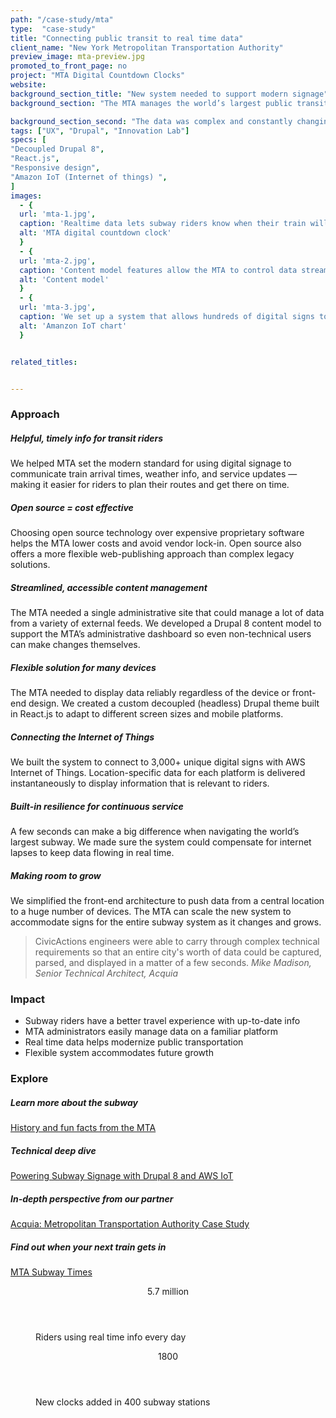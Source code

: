 ```yaml
---
path: "/case-study/mta"
type:  "case-study"
title: "Connecting public transit to real time data"
client_name: "New York Metropolitan Transportation Authority"
preview_image: mta-preview.jpg
promoted_to_front_page: no
project: "MTA Digital Countdown Clocks"
website: 
background_section_title: "New system needed to support modern signage"
background_section: "The MTA manages the world’s largest public transit system, helping over 11 million passengers get around New York City every day. Subway riders rely on the MTA’s website for travel information to help them know when their train will arrive. The agency needed a way display information from their website on digital signs in subway stations and platforms. " 

background_section_second: "The data was complex and constantly changing, representing a massive network of trains, tracks, and stations — which needed to display reliably and in real time to keep riders informed. Acquia and CivicActions worked with MTA to extend the agency’s existing Drupal CMS to a network of devices using Amazon’s Internet of Things (IoT)."
tags: ["UX", "Drupal", "Innovation Lab"]
specs: [
"Decoupled Drupal 8",
"React.js",
"Responsive design", 
"Amazon IoT (Internet of things) ", 
]
images:
  - {
  url: 'mta-1.jpg', 
  caption: 'Realtime data lets subway riders know when their train will arrive.', 
  alt: 'MTA digital countdown clock'
  }
  - {
  url: 'mta-2.jpg', 
  caption: 'Content model features allow the MTA to control data streams across the subway system', 
  alt: 'Content model'
  }
  - {
  url: 'mta-3.jpg', 
  caption: 'We set up a system that allows hundreds of digital signs to receive data simultaneously', 
  alt: 'Amanzon IoT chart'
  }


related_titles:


---
```


### Approach

##### Helpful, timely info for transit riders
We helped MTA set the modern standard for using digital signage to communicate train arrival times, weather info, and service updates — making it easier for riders to plan their routes and get there on time. 

##### Open source = cost effective
Choosing open source technology over expensive proprietary software helps the MTA lower costs and avoid vendor lock-in. Open source also offers a more flexible web-publishing approach than complex legacy solutions.

##### Streamlined, accessible content management
The MTA needed a single administrative site that could manage a lot of data from a variety of external feeds. We developed a Drupal 8 content model to support the MTA’s administrative dashboard so even non-technical users can make changes themselves.

##### Flexible solution for many devices
The MTA needed to display data reliably regardless of the device or front-end design. We created a custom decoupled (headless) Drupal theme built in React.js to adapt to different screen sizes and mobile platforms. 

##### Connecting the Internet of Things
We built the system to connect to 3,000+ unique digital signs with AWS Internet of Things. Location-specific data for each platform is delivered instantaneously to display information that is relevant to riders. 

##### Built-in resilience for continuous service
A few seconds can make a big difference when navigating the world’s largest subway. We made sure the system could compensate for internet lapses to keep data flowing in real time. 

##### Making room to grow
We simplified the front-end architecture to push data from a central location to a huge number of devices. The MTA can scale the new system to accommodate signs for the entire subway system as it changes and grows. 

<blockquote>
CivicActions engineers were able to carry through complex technical requirements so that an entire city's worth of data could be captured, parsed, and displayed in a matter of a few seconds.
<cite>Mike Madison, Senior Technical Architect, Acquia </cite>
</blockquote>

### Impact
* Subway riders have a better travel experience with up-to-date info
* MTA administrators easily manage data on a familiar platform
* Real time data helps modernize public transportation 
* Flexible system accommodates future growth


### Explore
##### Learn more about the subway
[History and fun facts from the MTA](http://web.mta.info/countdwn_clocks.htm)

##### Technical deep dive
[Powering Subway Signage with Drupal 8 and AWS IoT](https://dev.acquia.com/blog/using-drupal-8-and-aws-iot-to-power-digital-signage-for-new-yorks-subway-system/01/10/2018/20051)

##### In-depth perspective from our partner
[Acquia: Metropolitan Transportation Authority Case Study](https://www.acquia.com/resources/case-study/mta)

##### Find out when your next train gets in
[MTA Subway Times](http://subwaytime.mta.info/)

<figure>
  <div> 
    <header>5.7 million</header>
    <p>Riders using real time info every day<p>
  </div>
  <div> 
      <header>1800</header>
      <p>New clocks added in 400 subway stations<p>
  </div>
</figure>
